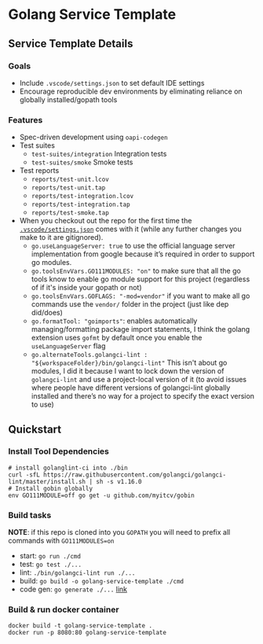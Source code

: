# Golang Service Template

## Service Template Details

### Goals

* Include `.vscode/settings.json` to set default IDE settings
* Encourage reproducible dev environments by eliminating reliance on globally installed/gopath tools

### Features

* Spec-driven development using `oapi-codegen`
* Test suites
  * `test-suites/integration` Integration tests
  * `test-suites/smoke` Smoke tests
* Test reports
  * `reports/test-unit.lcov`
  * `reports/test-unit.tap`
  * `reports/test-integration.lcov`
  * `reports/test-integration.tap`
  * `reports/test-smoke.tap`
* When you checkout out the repo for the first time the [`.vscode/settings.json`](https://github.com/pseudo-su/golang-service-template/blob/master/.vscode/settings.json) comes with it (while any further changes you make to it are gitignored).
  * `go.useLanguageServer: true` to use the official language server implementation from google because it’s required in order to support go modules.
  * `go.toolsEnvVars.GO111MODULES: "on"` to make sure that all the go tools know to enable go module support for this project (regardless of if it's inside your gopath or not)
  * `go.toolsEnvVars.GOFLAGS: "-mod=vendor"` if you want to make all go commands use the `vendor/` folder in the project (just like dep did/does)
  * `go.formatTool: "goimports"`: enables automatically managing/formatting package import statements, I think the golang extension uses `gofmt` by default once you enable the `useLanguageServer` flag
  * `go.alternateTools.golangci-lint : "${workspaceFolder}/bin/golangci-lint"` This isn't about go modules, I did it because I want to lock down the version of `golangci-lint` and use a project-local version of it (to avoid issues where people have different versions of golangci-lint globally installed and there’s no way for a project to specify the exact version to use)

## Quickstart

### Install Tool Dependencies

```shell
# install golanglint-ci into ./bin
curl -sfL https://raw.githubusercontent.com/golangci/golangci-lint/master/install.sh | sh -s v1.16.0
# Install gobin globally
env GO111MODULE=off go get -u github.com/myitcv/gobin
```

### Build tasks

**NOTE**: if this repo is cloned into you `GOPATH` you will need to prefix all commands with `GO111MODULES=on`

* start: `go run ./cmd`
* test: `go test ./...`
* lint: `./bin/golangci-lint run ./...`
* build: `go build -o golang-service-template ./cmd`
* code gen: `go generate ./...` [link](https://github.com/go-swagger/go-swagger/issues/1724#issuecomment-469335593)

### Build & run docker container

```shell
docker build -t golang-service-template .
docker run -p 8080:80 golang-service-template
```
